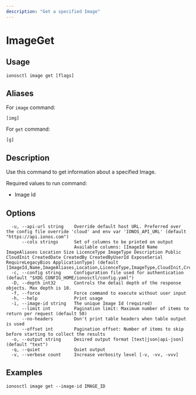 ```yaml
---
description: "Get a specified Image"
---
```


# ImageGet

## Usage

```text
ionosctl image get [flags]
```

## Aliases

For `image` command:

```text
[img]
```

For `get` command:

```text
[g]
```

## Description

Use this command to get information about a specified Image.

Required values to run command:

* Image Id

## Options

```text
  -u, --api-url string    Override default host URL. Preferred over the config file override 'cloud' and env var 'IONOS_API_URL' (default "https://api.ionos.com")
      --cols strings      Set of columns to be printed on output 
                          Available columns: [ImageId Name ImageAliases Location Size LicenceType ImageType Description Public CloudInit CreatedDate CreatedBy CreatedByUserId ExposeSerial RequireLegacyBios ApplicationType] (default [ImageId,Name,ImageAliases,Location,LicenceType,ImageType,CloudInit,CreatedDate])
  -c, --config string     Configuration file used for authentication (default "$XDG_CONFIG_HOME/ionosctl/config.yaml")
  -D, --depth int32       Controls the detail depth of the response objects. Max depth is 10.
  -f, --force             Force command to execute without user input
  -h, --help              Print usage
  -i, --image-id string   The unique Image Id (required)
      --limit int         Pagination limit: Maximum number of items to return per request (default 50)
      --no-headers        Don't print table headers when table output is used
      --offset int        Pagination offset: Number of items to skip before starting to collect the results
  -o, --output string     Desired output format [text|json|api-json] (default "text")
  -q, --quiet             Quiet output
  -v, --verbose count     Increase verbosity level [-v, -vv, -vvv]
```

## Examples

```text
ionosctl image get --image-id IMAGE_ID
```

